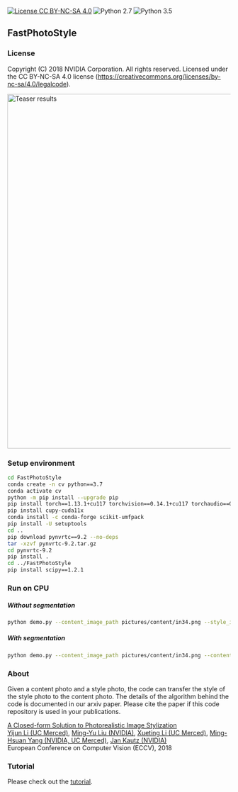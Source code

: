 [![License CC BY-NC-SA 4.0](https://img.shields.io/badge/license-CC4.0-blue.svg)](https://raw.githubusercontent.com/NVIDIA/FastPhotoStyle/master/LICENSE.md)
![Python 2.7](https://img.shields.io/badge/python-2.7-green.svg)
![Python 3.5](https://img.shields.io/badge/python-3.5-green.svg)

## FastPhotoStyle

### License
Copyright (C) 2018 NVIDIA Corporation.  All rights reserved.
Licensed under the CC BY-NC-SA 4.0 license (https://creativecommons.org/licenses/by-nc-sa/4.0/legalcode).

<img src="https://raw.githubusercontent.com/NVIDIA/FastPhotoStyle/master/teaser.png" width="800" title="Teaser results"> 


### Setup environment
```bash
cd FastPhotoStyle
conda create -n cv python==3.7
conda activate cv
python -m pip install --upgrade pip
pip install torch==1.13.1+cu117 torchvision==0.14.1+cu117 torchaudio==0.13.1 --extra-index-url https://download.pytorch.org/whl/cu117
pip install cupy-cuda11x
conda install -c conda-forge scikit-umfpack
pip install -U setuptools
cd ..
pip download pynvrtc==9.2 --no-deps
tar -xzvf pynvrtc-9.2.tar.gz
cd pynvrtc-9.2
pip install .
cd ../FastPhotoStyle
pip install scipy==1.2.1
```

### Run on CPU

##### Without segmentation
```bash
python demo.py --content_image_path pictures/content/in34.png --style_image_path pictures/style/tar34.png --output_image_path pictures/results/result34.png --cuda 0
```

##### With segmentation
```bash
python demo.py --content_image_path pictures/content/in34.png --content_seg_path pictures/content_segment/in34.png --style_image_path pictures/style/tar34.png --style_seg_path pictures/style_segment/tar34.png --output_image_path pictures/results/result34.png --cuda 0
```

### About

Given a content photo and a style photo, the code can transfer the style of the style photo to the content photo. The details of the algorithm behind the code is documented in our arxiv paper. Please cite the paper if this code repository is used in your publications.

[A Closed-form Solution to Photorealistic Image Stylization](https://arxiv.org/abs/1802.06474) <br> 
[Yijun Li (UC Merced)](https://sites.google.com/site/yijunlimaverick/), [Ming-Yu Liu (NVIDIA)](http://mingyuliu.net/), [Xueting Li (UC Merced)](https://sunshineatnoon.github.io/), [Ming-Hsuan Yang (NVIDIA, UC Merced)](http://faculty.ucmerced.edu/mhyang/), [Jan Kautz (NVIDIA)](http://jankautz.com/) <br>
European Conference on Computer Vision (ECCV), 2018 <br>


### Tutorial

Please check out the [tutorial](TUTORIAL.md).


